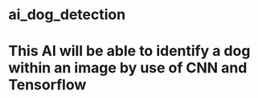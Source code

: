 # ai_dog_detection
# This AI will be able to identify a dog within an image by use of CNN and Tensorflow